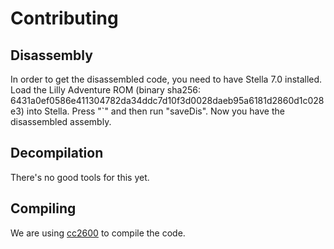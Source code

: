 # Contributing
## Disassembly
In order to get the disassembled code, you need to have Stella 7.0 installed.
Load the Lilly Adventure ROM (binary sha256: 6431a0ef0586e411304782da34ddc7d10f3d0028daeb95a6181d2860d1c028e3) into Stella. Press "`" and then run "saveDis".
Now you have the disassembled assembly.

## Decompilation
There's no good tools for this yet.

## Compiling
We are using [cc2600](https://github.com/steux/cc2600) to compile the code.